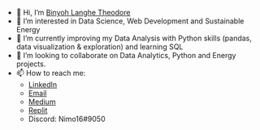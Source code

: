 - 👋 Hi, I’m [Binyoh Langhe Theodore](https://github.com/Binyoh1)
- 👀 I’m interested in Data Science, Web Development and Sustainable Energy
- 🌱 I’m currently improving my Data Analysis with Python skills (pandas, data visualization & exploration) and learning SQL
- 💞️ I’m looking to collaborate on Data Analytics, Python and Energy projects.
- 📫 How to reach me: 
  - [LinkedIn](https://www.linkedin.com/in/binyoh-langhe-theodore-471b28162/)
  - [Email](langhetheo@gmail.com)
  - [Medium](https://binyoh-langhe-theodore.medium.com/)
  - [Replit](https://replit.com/@Binyoh1)
  - Discord: Nimo16#9050

<!---
Binyoh1/Binyoh1 is a ✨ special ✨ repository because its `README.md` (this file) appears on your GitHub profile.
You can click the Preview link to take a look at your changes.
--->
